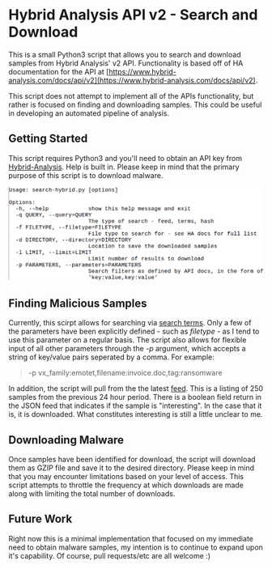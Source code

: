 # Hybrid Analysis API v2 - Search and Download
This is a small Python3 script that allows you to search and download samples from Hybrid Analysis' v2 API. Functionality is based off of HA documentation for the API at [https://www.hybrid-analysis.com/docs/api/v2](https://www.hybrid-analysis.com/docs/api/v2).

This script does not attempt to implement all of the APIs functionality, but rather is focused on finding and downloading samples. This could be useful in developing an automated pipeline of analysis. 

## Getting Started

This script requires Python3 and you'll need to obtain an API key from [Hybrid-Analysis](https://www.hybrid-analysis.com/docs/api/v2#/). Help is built in. Please keep in mind that the primary purpose of this script is to download malware.

![Script Help](script-help.png "Script Help")

## Finding Malicious Samples

Currently, this scirpt allows for searching via [search terms](https://www.hybrid-analysis.com/docs/api/v2#/Search/post_search_terms). Only a few of the parameters have been explicitly defined - such as *filetype* - as I tend to use this parameter on a regular basis. The script also allows for flexible input of all other parameters through the *-p* argument, which accepts a string of key/value pairs seperated by a comma. For example:

> -p vx_family:emotet,filename:invoice.doc,tag:ransomware

In addition, the script will pull from the the latest [feed](https://www.hybrid-analysis.com/docs/api/v2#/Feed/get_feed_latest). This is a listing of 250 samples from the previous 24 hour period. There is a boolean field return in the JSON feed that indicates if the sample is "interesting". In the case that it is, it is downloaded. What constitutes interesting is still a little unclear to me.

## Downloading Malware

Once samples have been identified for download, the script will download them as GZIP file and save it to the desired directory. Please keep in mind that you may encounter limitations based on your level of access. This script attempts to throttle the frequency at which downloads are made along with limiting the total number of downloads.

## Future Work

Right now this is a minimal implementation that focused on my immediate need to obtain malware samples, my intention is to continue to expand upon it's capability. Of course, pull requests/etc are all welcome :)